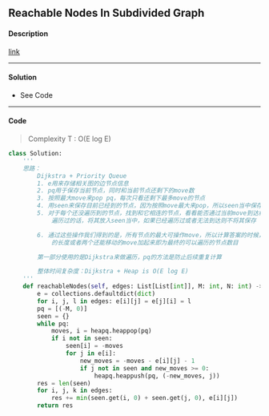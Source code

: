 ## Reachable Nodes In Subdivided Graph

#### Description

[link](https://leetcode.com/problems/reachable-nodes-in-subdivided-graph/)

---

#### Solution

- See Code

---

#### Code

> Complexity  T : O(E log E)

```python
class Solution:
    '''
    思路：
        Dijkstra + Priority Queue
        1. e用来存储相关图的边节点信息
        2. pq用于保存当前节点，同时和当前节点还剩下的move数
        3. 按照最大move来pop pq，每次只看还剩下最多move的节点
        4. 用seen来保存目前已经到的节点，因为按照move最大来pop，所以seen当中保存的都是最早到达该节点的move数
        5. 对于每个还没遍历到的节点，找到和它相连的节点，看看能否通过当前move到达相邻节点，如果可以同时对方节点没有被
            遍历过的话，将其放入seen当中，如果已经遍历过或者无法到达则不将其保存

        6. 通过这些操作我们得到的是，所有节点的最大可操作move，所以计算答案的时候，把每个相邻节点对
            的长度或者两个还能移动的move加起来即为最终的可以遍历的节点数目

        第一部分使用的是Dijkstra来做遍历，pq的方法是防止后续重复计算

        整体时间复杂度：Dijkstra + Heap is O(E log E)
    '''
    def reachableNodes(self, edges: List[List[int]], M: int, N: int) -> int:
        e = collections.defaultdict(dict)
        for i, j, l in edges: e[i][j] = e[j][i] = l
        pq = [(-M, 0)]
        seen = {}
        while pq:
            moves, i = heapq.heappop(pq)
            if i not in seen:
                seen[i] = -moves
                for j in e[i]:
                    new_moves = -moves - e[i][j] - 1
                    if j not in seen and new_moves >= 0:
                        heapq.heappush(pq, (-new_moves, j))
        res = len(seen)
        for i, j, k in edges:
            res += min(seen.get(i, 0) + seen.get(j, 0), e[i][j])
        return res
```